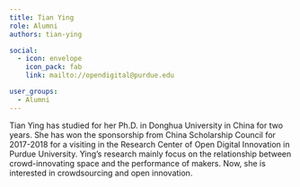```yaml
---
title: Tian Ying
role: Alumni
authors: tian-ying

social:
  - icon: envelope
    icon_pack: fab
    link: mailto://opendigital@purdue.edu

user_groups:
  - Alumni
---
```

Tian Ying has studied for her Ph.D. in Donghua University in China for two years. She has won the sponsorship from China Scholarship Council for 2017-2018 for a visiting in the Research Center of Open Digital Innovation in Purdue University. Ying’s research mainly focus on the relationship between crowd-innovating space and the performance of makers. Now, she is interested in crowdsourcing and open innovation.
